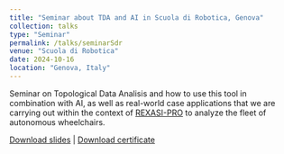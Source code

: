 ```yaml
---
title: "Seminar about TDA and AI in Scuola di Robotica, Genova"
collection: talks
type: "Seminar"
permalink: /talks/seminarSdr
venue: "Scuola di Robotica"
date: 2024-10-16
location: "Genova, Italy"
---
```


Seminar on Topological Data Analisis and how to use this tool in combination with AI, as well as real-world case applications that we are carrying out within the context of [REXASI-PRO](https://rexasi-pro.spindoxlabs.com/) to analyze the fleet of autonomous wheelchairs.

[Download slides](https://victosdur.github.io/files/Seminario.pdf) | [Download certificate](https://victosdur.github.io/files/Victor_Toscano_Duran_Lecture_Certificate_SdR_2024.pdf)
